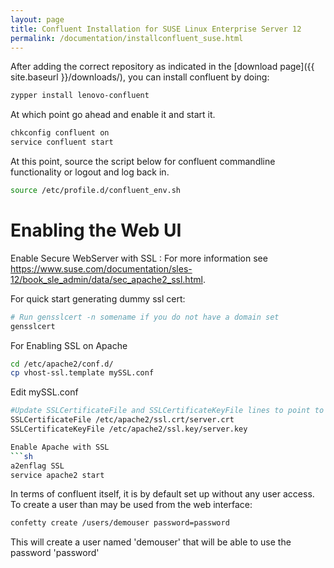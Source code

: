 ```yaml
---
layout: page
title: Confluent Installation for SUSE Linux Enterprise Server 12
permalink: /documentation/installconfluent_suse.html
---
```


After adding the correct repository as indicated in the [download page]({{ site.baseurl }}/downloads/), you can install confluent by doing:
```sh 
zypper install lenovo-confluent
```	
At which point go ahead and enable it and start it.
```sh 
chkconfig confluent on
service confluent start
```
At this point, source the script below for confluent commandline functionality or logout and log back in. 
```sh 
source /etc/profile.d/confluent_env.sh
```

# Enabling the Web UI

Enable Secure WebServer with SSL : 
For more information see https://www.suse.com/documentation/sles-12/book_sle_admin/data/sec_apache2_ssl.html. 

For quick start generating dummy ssl cert: 
```sh 
# Run gensslcert -n somename if you do not have a domain set
gensslcert
```	
For Enabling SSL on Apache 	
```sh 
cd /etc/apache2/conf.d/
cp vhost-ssl.template mySSL.conf 
```
Edit mySSL.conf 
```sh      
#Update SSLCertificateFile and SSLCertificateKeyFile lines to point to server
SSLCertificateFile /etc/apache2/ssl.crt/server.crt
SSLCertificateKeyFile /etc/apache2/ssl.key/server.key

Enable Apache with SSL
```sh 
a2enflag SSL
service apache2 start
```

In terms of confluent itself, it is by default set up without any user access.  To create a user than may be used from the web interface:
```sh 
confetty create /users/demouser password=password
```
This will create a user named 'demouser' that will be able to use the password 'password'

